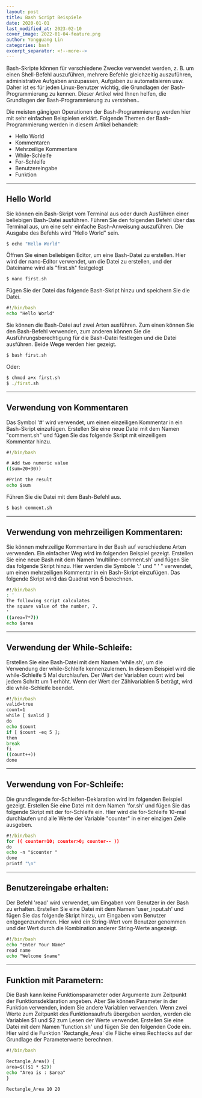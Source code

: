 ```yaml
---
layout: post
title: Bash Script Beispiele
date: 2020-01-01
last_modified_at: 2023-02-10
cover_image: 2022-01-04-feature.png
author: Yongguang Lin
categories: bash
excerpt_separator: <!--more-->
---
```

Bash-Skripte können für verschiedene Zwecke verwendet werden, z. B. um einen Shell-Befehl auszuführen, mehrere Befehle gleichzeitig auszuführen, administrative Aufgaben 
anzupassen, Aufgaben zu automatisieren usw. Daher ist es für jeden Linux-Benutzer wichtig, die Grundlagen der Bash-Programmierung zu kennen. Dieser Artikel wird Ihnen 
helfen, die Grundlagen der Bash-Programmierung zu verstehen..

<!--more-->

Die meisten gängigen Operationen der Bash-Programmierung werden hier mit sehr einfachen Beispielen erklärt. Folgende Themen der Bash-Programmierung werden in diesem Artikel behandelt:
- Hello World
- Kommentaren
- Mehrzeilige Kommentare
- While-Schleife
- For-Schleife
- Benutzereingabe
- Funktion

---
## Hello World
Sie können ein Bash-Skript vom Terminal aus oder durch Ausführen einer beliebigen Bash-Datei ausführen. Führen Sie den folgenden Befehl über das Terminal aus, 
um eine sehr einfache Bash-Anweisung auszuführen. Die Ausgabe des Befehls wird "Hello World" sein.

```cmd
$ echo "Hello World"
```
Öffnen Sie einen beliebigen Editor, um eine Bash-Datei zu erstellen. Hier wird der nano-Editor verwendet, um die Datei zu erstellen, und der Dateiname wird 
als "first.sh" festgelegt
```cmd
$ nano first.sh
```
Fügen Sie der Datei das folgende Bash-Skript hinzu und speichern Sie die Datei.
```cmd
#!/bin/bash
echo "Hello World"
```
Sie können die Bash-Datei auf zwei Arten ausführen. Zum einen können Sie den Bash-Befehl verwenden, zum anderen können Sie die Ausführungsberechtigung für die 
Bash-Datei festlegen und die Datei ausführen. Beide Wege werden hier gezeigt.
```cmd
$ bash first.sh
```
Oder:
```cmd
$ chmod a+x first.sh
$ ./first.sh
```
---
## Verwendung von Kommentaren
Das Symbol '#' wird verwendet, um einen einzeiligen Kommentar in ein Bash-Skript einzufügen. Erstellen Sie eine neue Datei mit dem Namen "comment.sh" 
und fügen Sie das folgende Skript mit einzeiligem Kommentar hinzu.
```cmd
#!/bin/bash

# Add two numeric value
((sum=20+30))

#Print the result
echo $sum
```
Führen Sie die Datei mit dem Bash-Befehl aus.
```cmd
$ bash comment.sh
```
---
## Verwendung von mehrzeiligen Kommentaren:

Sie können mehrzeilige Kommentare in der Bash auf verschiedene Arten verwenden. Ein einfacher Weg wird im folgenden Beispiel gezeigt. Erstellen Sie eine neue Bash 
mit dem Namen 'multiline-comment.sh' und fügen Sie das folgende Skript hinzu. Hier werden die Symbole ':' und " ' " verwendet, um einen mehrzeiligen Kommentar in ein
Bash-Skript einzufügen. Das folgende Skript wird das Quadrat von 5 berechnen.
```cmd
#!/bin/bash
: '
The following script calculates
the square value of the number, 7.
'
((area=7*7))
echo $area
```
---
## Verwendung der While-Schleife:

Erstellen Sie eine Bash-Datei mit dem Namen 'while.sh', um die Verwendung der while-Schleife kennenzulernen. In diesem Beispiel wird die while-Schleife 5 Mal durchlaufen. Der Wert der Variablen count wird bei jedem Schritt um 1 erhöht. Wenn der Wert der Zählvariablen 5 beträgt, wird die while-Schleife beendet.
```cmd
#!/bin/bash
valid=true
count=1
while [ $valid ]
do
echo $count
if [ $count -eq 5 ];
then
break
fi
((count++))
done
```
---
## Verwendung von For-Schleife:

Die grundlegende for-Schleifen-Deklaration wird im folgenden Beispiel gezeigt. Erstellen Sie eine Datei mit dem Namen 'for.sh' und fügen Sie das folgende Skript mit 
der for-Schleife ein. Hier wird die for-Schleife 10-mal durchlaufen und alle Werte der Variable "counter" in einer einzigen Zeile ausgeben.
```cmd
#!/bin/bash
for (( counter=10; counter>0; counter-- ))
do
echo -n "$counter "
done
printf "\n"
```
---
## Benutzereingabe erhalten:

Der Befehl 'read' wird verwendet, um Eingaben vom Benutzer in der Bash zu erhalten. Erstellen Sie eine Datei mit dem Namen 'user_input.sh' und fügen Sie das folgende Skript hinzu, um Eingaben vom Benutzer entgegenzunehmen. Hier wird ein String-Wert vom Benutzer genommen und der Wert durch die Kombination anderer String-Werte angezeigt.
```cmd
#!/bin/bash
echo "Enter Your Name"
read name
echo "Welcome $name"
```
---
## Funktion mit Parametern:
Die Bash kann keine Funktionsparameter oder Argumente zum Zeitpunkt der Funktionsdeklaration angeben. Aber Sie können Parameter in der Funktion verwenden, indem Sie andere Variablen verwenden. Wenn zwei Werte zum Zeitpunkt des Funktionsaufrufs übergeben werden, werden die Variablen $1 und $2 zum Lesen der Werte verwendet. Erstellen Sie eine Datei mit dem Namen 'function.sh' und fügen Sie den folgenden Code ein. Hier wird die Funktion 'Rectangle_Area' die Fläche eines Rechtecks auf der Grundlage der Parameterwerte berechnen.

```cmd
#!/bin/bash

Rectangle_Area() {
area=$(($1 * $2))
echo "Area is : $area"
}

Rectangle_Area 10 20
```

